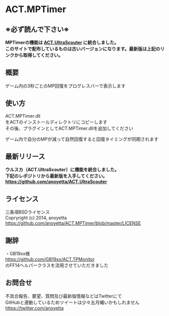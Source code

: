 ACT.MPTimer
===========
※必ず読んで下さい※
-------------
**MPTimerの機能は [ACT.UltraScouter](https://github.com/anoyetta/ACT.UltraScouter) に統合しました。**  
**このサイトで配布しているものは古いバージョンになります。最新版は上記のリンクから取得してください。**

概要
-------------
ゲーム内の3秒ごとのMP回復をプログレスバーで表示します
  
  
使い方
--------------
ACT.MPTimer.dll  
をACTのインストールディレクトリにコピーします  
その後、プラグインとしてACT.MPTimer.dllを追加してください  
  
ゲーム内で自分のMPが減って自然回復すると回復タイミングが同期されます  
  
  
最新リリース
--------------
**ウルスカ（ACT.UltraScouter）に機能を統合しました。**  
**下記のレポジトリから最新版を入手してください。**  
**https://github.com/anoyetta/ACT.UltraScouter**

  
ライセンス
--------------
三条項BSDライセンス  
Copryright (c) 2014, anoyetta  
https://github.com/anoyetta/ACT.MPTimer/blob/master/LICENSE  
  
  
謝辞
--------------
・GB19xx様  
https://github.com/GB19xx/ACT.TPMonitor  
のFF14ヘルパークラスを流用させていただきました  
  
  
お問合せ
--------------
不具合報告、要望、質問及び最新版情報などはTwitterにて  
GitHubと連動しているためツイートは少々五月蠅いかもしれません  
https://twitter.com/anoyetta  
